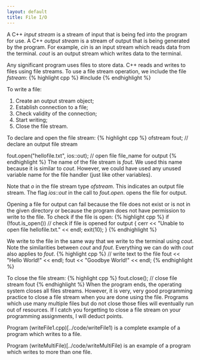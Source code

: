 ```yaml
---
layout: default
title: File I/O
---
```


A C++ *input stream* is a stream of input that is being fed
into the program for use.
A C++ *output stream* is a stream of output that is being generated 
by the program.
For example, *cin* is an input stream which reads data from the terminal.
*cout* is an output stream which writes data to the terminal.

Any significant program uses files to store data.
C++ reads and writes to files using file streams.
To use a file stream operation, we include the file *fstream*:
{% highlight cpp %}
#include <fstream>
{% endhighlight %}

To write a file:

1. Create an output stream object;
2. Establish connection to a file;
3. Check validity of the connection;
4. Start writing;
5. Close the file stream.

To declare and open the file stream:
{% highlight cpp %}
  ofstream fout;                           // declare an output file stream

  fout.open("hellofile.txt", ios::out);    // open file file_name for output
{% endhighlight %}
The name of the file stream is *fout*.
We used this name because it is similar to *cout*.
However, we could have used any unused variable name for the file handler 
(just like other variables).

Note that *o* in the file stream type *ofstream*.
This indicates an output file stream.
The flag *ios::out* in the call to *fout.open*.
opens the file for output.

Opening a file for output can fail because the file does not exist
or is not in the given directory or because the program does not
have permission to write to the file.
To check if the file is open:
{% highlight cpp %}
  if (!fout.is_open())                     // check if file is opened for output
    {
      cerr << "Unable to open file hellofile.txt." << endl;
      exit(10);
    }
{% endhighlight %}

We write to the file in the same way that we write to the terminal
using *cout*.
Note the similarities between *cout* and *fout*.  Everything we can do with
*cout* also applies to *fout*.
{% highlight cpp %}
  // write text to the file
  fout << "Hello World!" << endl;
  fout << "Goodbye World!" << endl;
{% endhighlight %}

To close the file stream:
{% highlight cpp %}
  fout.close();       // close file stream fout
{% endhighlight %}
When the program ends,
the operating system closes all files streams.
However, it is very, very good programming practice to close
a file stream when you are done using the file.
Programs which use many multiple files but do not close those files
will eventually run out of resources.
If I catch you forgetting to close a file stream 
on your programming assignments,
I will deduct points.

Program (writeFile1.cpp)[../code/writeFile1) is a complete example 
of a program which writes to a file.

Program (writeMultiFile)[../code/writeMultiFile) is an example
of a program which writes to more than one file.

